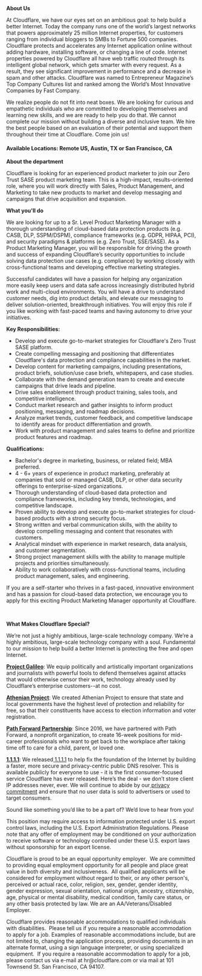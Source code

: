 <div class="content-intro">
	<div><strong>About Us</strong></div>
	<div>
		<p><span style="font-weight: 400;">At Cloudflare, we have our eyes set on an ambitious goal: to help build a better Internet. Today the company runs one of the world’s largest networks that powers approximately 25 million Internet properties, for customers ranging from individual bloggers to SMBs to Fortune 500 companies. Cloudflare protects and accelerates any Internet application online without adding hardware, installing software, or changing a line of code. Internet properties powered by Cloudflare all have web traffic routed through its intelligent global network, which gets smarter with every request. As a result, they see significant improvement in performance and a decrease in spam and other attacks. Cloudflare was named to Entrepreneur Magazine’s Top Company Cultures list and ranked among the World’s Most Innovative Companies by Fast Company.</span><span style="font-weight: 400;">&nbsp;</span></p>
		<p><span style="font-weight: 400;">We realize people do not fit into neat boxes. We are looking for curious and empathetic individuals who are committed to developing themselves and learning new skills, and we are ready to help you do that. We cannot complete our mission without building a diverse and inclusive team. We hire the best people based on an evaluation of their potential and support them throughout their time at Cloudflare. Come join us!&nbsp;</span></p>
	</div>
</div>
<h4>Available Locations: Remote US, Austin, TX or San Francisco, CA</h4>
<p><strong>About the department</strong></p>
<p>Cloudflare is looking for an experienced product marketer to join our Zero Trust SASE product marketing team. This is a high-impact, results-oriented role, where you will work directly with Sales, Product Management, and Marketing to take new products to market and develop messaging and campaigns that drive acquisition and expansion.</p>
<p><strong>What you'll do</strong></p>
<p>We are looking for up to a Sr. Level Product Marketing Manager with a thorough understanding of cloud-based data protection products (e.g. CASB, DLP, SSPM/DSPM), compliance frameworks (e.g. GDPR, HIPAA, PCI), and security paradigms &amp; platforms (e.g. Zero Trust, SSE/SASE). As a Product Marketing Manager, you will be responsible for driving the growth and success of expanding Cloudflare’s security opportunities to include solving data protection use cases (e.g. compliance) by working closely with cross-functional teams and developing effective marketing strategies.&nbsp;</p>
<p>Successful candidates will have a passion for helping any organization more easily keep users and data safe across increasingly distributed hybrid work and multi-cloud environments. You will have a drive to understand customer needs, dig into product details, and elevate our messaging to deliver solution-oriented, breakthrough initiatives. You will enjoy this role if you like working with fast-paced teams and having autonomy to drive your initiatives.&nbsp;</p>
<p><strong>Key Responsibilities:</strong></p>
<ul>
	<li>Develop and execute go-to-market strategies for Cloudflare's Zero Trust SASE platform.</li>
	<li>Create compelling messaging and positioning that differentiates Cloudflare's data protection and compliance capabilities in the market.</li>
	<li>Develop content for marketing campaigns, including presentations, product briefs, solution/use case briefs, whitepapers, and case studies.</li>
	<li>Collaborate with the demand generation team to create and execute campaigns that drive leads and pipeline.</li>
	<li>Drive sales enablement through product training, sales tools, and competitive intelligence.</li>
	<li>Conduct market research and gather insights to inform product positioning, messaging, and roadmap decisions.</li>
	<li>Analyze market trends, customer feedback, and competitive landscape to identify areas for product differentiation and growth.</li>
	<li>Work with product management and sales teams to define and prioritize product features and roadmap.</li>
</ul>
<p><strong>Qualifications:</strong></p>
<ul>
	<li>Bachelor's degree in marketing, business, or related field; MBA preferred.</li>
	<li>4 - 6+ years of experience in product marketing, preferably at companies that sold or managed CASB, DLP, or other data security offerings to enterprise-sized organizations.</li>
	<li>Thorough understanding of cloud-based data protection and compliance frameworks, including key trends, technologies, and competitive landscape.</li>
	<li>Proven ability to develop and execute go-to-market strategies for cloud-based products with a strong security focus.</li>
	<li>Strong written and verbal communication skills, with the ability to develop compelling messaging and content that resonates with customers.</li>
	<li>Analytical mindset with experience in market research, data analysis, and customer segmentation.</li>
	<li>Strong project management skills with the ability to manage multiple projects and priorities simultaneously.</li>
	<li>Ability to work collaboratively with cross-functional teams, including product management, sales, and engineering.</li>
</ul>
<p>If you are a self-starter who thrives in a fast-paced, innovative environment and has a passion for cloud-based data protection, we encourage you to apply for this exciting Product Marketing Manager opportunity at Cloudflare.</p>
<p>&nbsp;</p>
<div class="content-conclusion">
	<p><strong>What Makes Cloudflare Special?</strong></p>
	<p><span style="font-weight: 400;">We’re not just a highly ambitious, large-scale technology company. We’re a highly ambitious, large-scale technology company with a soul. Fundamental to our mission to help build a better Internet is protecting the free and open Internet.</span></p>
	<p><a href="https://blog.cloudflare.com/protecting-free-expression-online/"><strong>Project Galileo</strong></a><span style="font-weight: 400;">: We equip politically and artistically important organizations and journalists with powerful tools to defend themselves against attacks that would otherwise censor their work, technology already used by Cloudflare’s enterprise customers--at no cost.</span></p>
	<p><strong><a href="https://www.cloudflare.com/athenian/">Athenian Project</a></strong><span style="font-weight: 400;">: We created Athenian Project to ensure that state and local governments have the highest level of protection and reliability for free, so that their constituents have access to election information and voter registration.</span></p>
	<p><a href="https://blog.cloudflare.com/tag/path-forward/"><strong>Path Forward Partnership</strong></a><span style="font-weight: 400;">: Since 2016, we have partnered with Path Forward, a nonprofit organization, to create 16-week positions for mid-career professionals who want to get back to the workplace after taking time off to care for a child, parent, or loved one.</span></p>
	<p><a href="https://1.1.1.1/"><strong>1.1.1.1</strong></a><span style="font-weight: 400;">: We released</span><a href="https://1.1.1.1/"> <span style="font-weight: 400;">1.1.1.1</span></a><span style="font-weight: 400;"> to help fix the foundation of the Internet by building a faster, more secure and privacy-centric public DNS resolver. This is available publicly for everyone to use - it is the first consumer-focused service Cloudflare has ever released. Here’s the deal - we don’t store client IP addresses never, ever. We will continue to abide by our</span><a href="https://developers.cloudflare.com/1.1.1.1/privacy/public-dns-resolver"> privacy commitment</a><span style="font-weight: 400;"> and ensure that no user data is sold to advertisers or used to target consumers.</span></p>
	<p><span style="font-weight: 400;">Sound like something you’d like to be a part of? We’d love to hear from you!</span></p>
	<p><span style="font-weight: 400;">This position may require access to information protected under U.S. export control laws, including the U.S. Export Administration Regulations. Please note that any offer of employment may be conditioned on your authorization to receive software or technology controlled under these U.S. export laws without sponsorship for an export license.</span></p>
	<p><span style="font-weight: 400;">Cloudflare is proud to be an equal opportunity employer. &nbsp;We are committed to providing equal employment opportunity for all people and place great value in both diversity and inclusiveness. &nbsp;All qualified applicants will be considered for employment without regard to their, or any other person's, perceived or actual</span> <span style="font-weight: 400;">race, color, religion, sex, gender, gender identity, gender expression, sexual orientation, national origin, ancestry, citizenship, age, physical or mental disability, medical condition, family care status, or any other basis protected by law. </span><span style="font-weight: 400;">We are an AA/Veterans/Disabled Employer.</span></p>
	<p><span style="font-weight: 400;">Cloudflare provides reasonable accommodations to qualified individuals with disabilities. &nbsp;Please tell us if you require a reasonable accommodation to apply for a job. Examples of reasonable accommodations include, but are not limited to, changing the application process, providing documents in an alternate format, using a sign language interpreter, or using specialized equipment. &nbsp;If you require a reasonable accommodation to apply for a job, please contact us via e-mail at </span><span style="font-weight: 400;">hr@cloudflare.com</span><span style="font-weight: 400;"> or via mail at 101 Townsend St. San Francisco, CA 94107.</span></p>
</div>